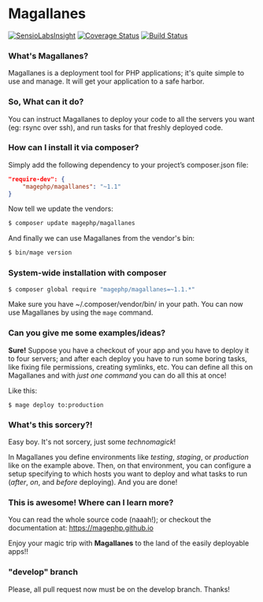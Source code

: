 # Magallanes #

[![SensioLabsInsight](https://insight.sensiolabs.com/projects/9346cdd1-9525-480c-b7b8-411e39b0c199/mini.png)](https://insight.sensiolabs.com/projects/9346cdd1-9525-480c-b7b8-411e39b0c199) [![Coverage Status](https://coveralls.io/repos/magephp/magallanes/badge.svg?branch=master&service=github)](https://coveralls.io/github/magephp/magallanes?branch=master) [![Build Status](https://travis-ci.org/magephp/magallanes.svg)](https://travis-ci.org/magephp/magallanes)

### What's Magallanes? ###
Magallanes is a deployment tool for PHP applications; it's quite simple to use and manage.
It will get your application to a safe harbor.


### So, What can it do? ###
You can instruct Magallanes to deploy your code to all the servers you want (eg: rsync over ssh),
and run tasks for that freshly deployed code.

### How can I install it via composer? ###

Simply add the following dependency to your project’s composer.json file:

```json
"require-dev": {
    "magephp/magallanes": "~1.1"
}
```
Now tell we update the vendors:

```bash
$ composer update magephp/magallanes
```

And finally we can use Magallanes from the vendor's bin:

```bash
$ bin/mage version
```

### System-wide installation with composer ###

```bash
$ composer global require "magephp/magallanes=~1.1.*"
```

Make sure you have ~/.composer/vendor/bin/ in your path.
You can now use Magallanes by using the ````mage```` command.

### Can you give me some examples/ideas? ###
**Sure!**
Suppose you have a checkout of your app and you have to deploy it to four servers;
and after each deploy you have to run some boring tasks, like fixing file permissions, creating symlinks, etc.
You can define all this on Magallanes and with *just one command* you can do all this at once!

Like this:
```
$ mage deploy to:production
```

### What's this sorcery?! ###
Easy boy. It's not sorcery, just some *technomagick*!

In Magallanes you define environments like *testing*, *staging*, or *production* like on the example above.
Then, on that environment, you can configure a setup specifying to which hosts you want to deploy and what tasks to run (*after*, *on*, and *before* deploying).
And you are done!


### This is awesome! Where can I learn more? ###
You can read the whole source code (naaah!); or checkout the documentation at: https://magephp.github.io


Enjoy your magic trip with **Magallanes** to the land of the easily deployable apps!!

### "develop" branch ###
Please, all pull request now must be on the develop branch. Thanks!
